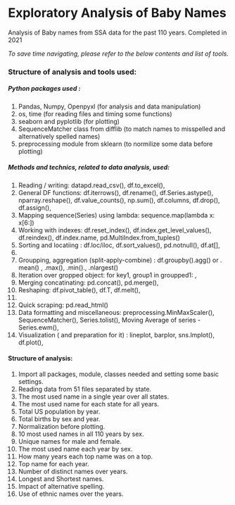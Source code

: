 # Exploratory Analysis of Baby Names
Analysis of Baby names from SSA data for the past 110 years.
Completed in 2021

*To save time navigating, please refer to the below contents and list of tools.*
### Structure of analysis and tools used:

##### Python packages used : 
1. Pandas, Numpy, Openpyxl (for analysis and data manipulation)
3. os, time (for reading files and timing some functions)
4. seaborn and pyplotlib (for plotting)
5. SequenceMatcher class from difflib (to match names to misspelled and alternatively spelled names)
6. preprocessing module from sklearn (to normilize some data before plotting)


##### Methods and technics, related to data analysis, used:
1. Reading / writing: datapd.read_csv(), df.to_excel(),
2. General DF functions: df.iterrows(), df.rename(), df.Series.astype(), nparray.reshape(), df.value_counts(), np.sum(), df.columns, df.drop(), df.assign(),
3. Mapping sequence(Series) using lambda: sequence.map(lambda x: x[6:])
5. Working with indexes: df.reset_index(), df.index.get_level_values(), df.reindex(), df.index.name, pd.MultiIndex.from_tuples()
7. Sorting and locatiing : df.loc/iloc, df.sort_values(),  pd.notnull(), df.at[], 
8. 
9. Groupping, aggregation (split-apply-combine) : df.groupby().agg() or . mean() , .max(), .min()., .nlargest()
10. Iteration over gropped object: for key1, group1 in groupped1: ,
11. Merging concatinating: pd.concat(), pd.merge(),
12. Reshaping: df.pivot_table(), df.T, df.melt(), 
13. 
14. Quick scraping: pd.read_html()
15. Data formatting and miscellaneous: preprocessing.MinMaxScaler(), SequenceMatcher(), Series.tolist(), Moving Average of series - Series.ewm(),
16. Visualization ( and preparation for it) : lineplot, barplor, sns.lmplot(), df.plot(),

#### Structure of analysis:
1. Import all packages, module, classes needed and setting some basic settings.
2. Reading data from 51 files separated by state.
3. The most used name in a single year over all states.
4. The most used name for each state for all years.
5. Total US population by year.
6. Total births by sex and year.
7. Normalization before plotting.
8. 10 most used names in all 110 years by sex.
9. Unique names for male and female.
10. The most used name each year by sex.
11. How many years each top name was on a top.
12. Top name for each year.
13. Number of distinct names over years.
14. Longest and Shortest names.
15. Impact of alternative spelling.
16.  Use of ethnic names over the years.
